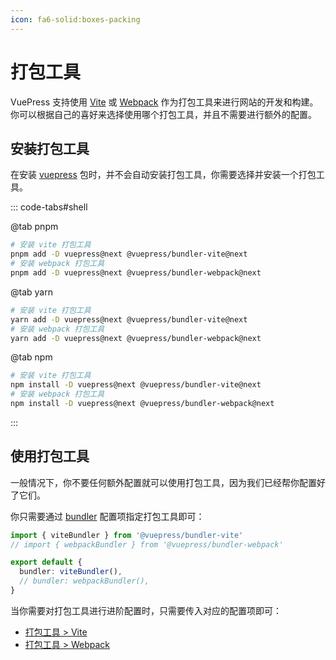 ```yaml
---
icon: fa6-solid:boxes-packing
---
```


# 打包工具

VuePress 支持使用 [Vite](https://vitejs.dev/) 或 [Webpack](https://webpack.js.org/) 作为打包工具来进行网站的开发和构建。你可以根据自己的喜好来选择使用哪个打包工具，并且不需要进行额外的配置。

## 安装打包工具

在安装 [vuepress](https://www.npmjs.com/package/vuepress) 包时，并不会自动安装打包工具，你需要选择并安装一个打包工具。

::: code-tabs#shell

@tab pnpm

```bash
# 安装 vite 打包工具
pnpm add -D vuepress@next @vuepress/bundler-vite@next
# 安装 webpack 打包工具
pnpm add -D vuepress@next @vuepress/bundler-webpack@next
```

@tab yarn

```bash
# 安装 vite 打包工具
yarn add -D vuepress@next @vuepress/bundler-vite@next
# 安装 webpack 打包工具
yarn add -D vuepress@next @vuepress/bundler-webpack@next
```

@tab npm

```bash
# 安装 vite 打包工具
npm install -D vuepress@next @vuepress/bundler-vite@next
# 安装 webpack 打包工具
npm install -D vuepress@next @vuepress/bundler-webpack@next
```

:::

## 使用打包工具

一般情况下，你不要任何额外配置就可以使用打包工具，因为我们已经帮你配置好了它们。

你只需要通过 [bundler](../reference/config.md#bundler) 配置项指定打包工具即可：

```ts
import { viteBundler } from '@vuepress/bundler-vite'
// import { webpackBundler } from '@vuepress/bundler-webpack'

export default {
  bundler: viteBundler(),
  // bundler: webpackBundler(),
}
```

当你需要对打包工具进行进阶配置时，只需要传入对应的配置项即可：

- [打包工具 > Vite](../reference/bundler/vite.md)
- [打包工具 > Webpack](../reference/bundler/webpack.md)
